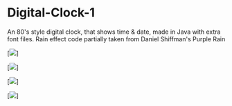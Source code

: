 # Digital-Clock-1
An 80's style digital clock, that shows time &amp; date, made in Java with extra font files. Rain effect code partially taken from Daniel Shiffman's Purple Rain 

[<img src="Digital_clock_comma1.png">]

[<img src="Digital_clock_comma0.png">]

[<img src="Digital_clock_date.png">]

[<img src="Digital_clock_weather.png">]
